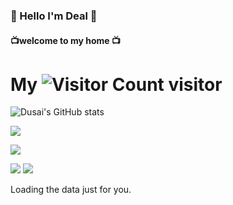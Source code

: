 ###     👋 Hello I'm Deal 👋 
####    📺welcome to my home 📺

# My ![Visitor Count](https://profile-counter.glitch.me/HwzLoveDz/count.svg) visitor

![Dusai's GitHub stats](https://github-readme-stats.vercel.app/api?username=stacklens)

![](https://github-readme-stats.vercel.app/api/top-langs/?username=lidonglei1&layout=compact&langs_count=6)

![](http://github-profile-summary-cards.vercel.app/api/cards/profile-details?username=lidonglei1&theme=solarized_dark)



![](http://github-profile-summary-cards.vercel.app/api/cards/stats?username=lidonglei1&theme=solarized_dark) ![](http://github-profile-summary-cards.vercel.app/api/cards/productive-time?username=lidonglei1&theme=solarized_dark&utcOffset=8)

<!-- Include the library. -->
<script
  src="https://unpkg.com/github-calendar@latest/dist/github-calendar.min.js">
</script>

<!-- Optionally, include the theme (if you don't want to struggle to write the CSS) -->
<link
  rel="stylesheet"
  href="https://unpkg.com/github-calendar@latest/dist/github-calendar-responsive.css"
/>

<!-- Prepare a container for your calendar. -->
<div class="calendar">
    <!-- Loading stuff -->
    Loading the data just for you.
</div>

<script>
    GitHubCalendar(".calendar", "your-username");

    // or enable responsive functionality:
    GitHubCalendar(".calendar", "your-username", { responsive: true });

    // Use a proxy
    GitHubCalendar(".calendar", "your-username", {
       proxy (username) {
         return fetch(`https://your-proxy.com/github?user=${username}`)
       }
    }).then(r => r.text())
</script>
